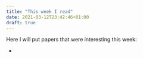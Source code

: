 ```yaml
---
title: "This week I read"
date: 2021-03-12T23:42:46+01:00
draft: true
---
```


Here I will put papers  that were interesting this week:

- 